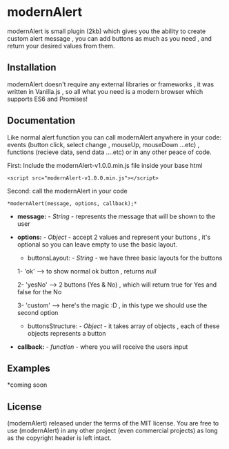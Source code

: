 # modernAlert
modernAlert is small plugin (2kb) which gives you the ability to create custom alert message , you can add buttons as much as you need , and return your desired values from them.

## Installation
modernAlert doesn't require any external libraries or frameworks , it was written in Vanilla.js , so all what you need is a modern 
browser which supports ES6 and Promises!

## Documentation

Like normal alert function you can call modernAlert anywhere in your code: events (button click, select change , mouseUp, mouseDown
...etc) , functions (recieve data, send data ....etc) or in any other peace of code.

First: Include the modernAlert-v1.0.0.min.js file inside your base html

```
<script src="modernAlert-v1.0.0.min.js"></script>
```

Second: call the modernAlert in your code

```
*modernAlert(message, options, callback);*
```
* **message:** - *String* - represents the message that will be shown to the user

* **options:** - *Object* - accept 2 values and represent your buttons , it's optional so you can leave empty to use the basic 
               layout.
  * buttonsLayout: - *String* - we have three basic layouts for the buttons 
  
  1- 'ok' --> to show normal ok button , returns *null*
  
  2- 'yesNo' --> 2 buttons (Yes & No) , which will return true for Yes and false for the No
  
  3- 'custom' --> here's the magic :D , in this type we should use the second option
  
  * buttonsStructure: - *Object* - it takes array of objects , each of these objects represents a button

* **callback:** - *function* - where you will receive the users input

## Examples
*coming soon

## License
(modernAlert) released under the terms of the MIT license.
You are free to use (modernAlert) in any other project (even commercial projects) as long as the copyright header is left intact. 

